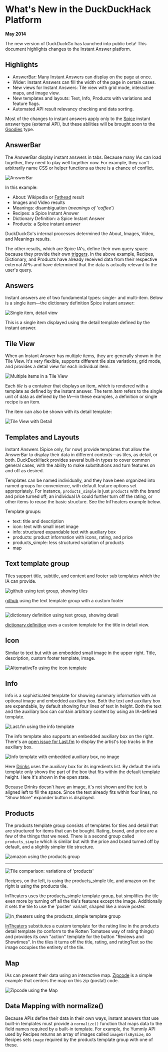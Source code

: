 # What's New in the DuckDuckHack Platform

**May 2014**

The new version of DuckDuckGo has launched into public beta! This document highlights changes to the Instant Answer platform.


## Highlights

- AnswerBar: Many Instant Answers can display on the page at once.
- Wider: Instant Answers can fill the width of the page in certain cases.
- New views for Instant Answers: Tile view with grid mode, interactive maps, and image view.
- New templates and layouts: Text, Info, Products with variations and feature flags.
- Automated API result relevancy checking and data sorting.

Most of the changes to instant answers apply only to the [Spice][Spice] instant answer type (external API), but these abilities will be brought soon to the [Goodies][Goodies] type.


## AnswerBar

The AnswerBar display instant answers in tabs. Because many IAs can load together, they need to play well together now. For example, they can't arbitrarily name CSS or helper functions as there is a chance of conflict.

![AnswerBar](https://duckduckgo.com/iu/?u=https://raw.githubusercontent.com/duckduckgo/duckduckgo-documentation/master/duckduckhack/assets/coffee.png&f=1)

In this example:

- About: Wikipedia or [Fathead][Fathead] result
- Images and Video results
- Meanings: disambiguation (*meanings of 'coffee'*)
- Recipes: a Spice Instant Answer
- Dictionary Definition: a Spice Instant Answer
- Products: a Spice instant answer

DuckDuckGo's internal processes determined the About, Images, Video, and Meanings results.

The other results, which are Spice IA's, define their own query space because they provide their own [triggers][triggers]. In the above example, Recipes, Dictionary, and Products have already received data from their respective external APIs and have determined that the data is actually relevant to the user's query.


## Answers

Instant answers are of two fundamental types: single- and multi-item. Below is a single item—the dictionary definition Spice instant answer:

![Single item, detail view](https://duckduckgo.com/iu/?u=https://raw.githubusercontent.com/duckduckgo/duckduckgo-documentation/master/duckduckhack/assets/coffee_definition.png&f=1)

This is a single item displayed using the detail template defined by the instant answer.


## Tile View

When an Instant Answer has multiple items, they are generally shown in the Tile View. It's very flexible, supports different tile size variations, grid mode, and provides a detail view for each individual item.

![Multiple items in a Tile View](https://duckduckgo.com/iu/?u=https://raw.githubusercontent.com/duckduckgo/duckduckgo-documentation/master/duckduckhack/assets/coffee_recipes.png&f=1)

Each *tile* is a container that displays an item, which is rendered with a template as defined by the instant answer. The term *item* refers to the single unit of data as defined by the IA—in these examples, a definition or single recipe is an item.

The item can also be shown with its detail template:

![Tile View with Detail](https://duckduckgo.com/iu/?u=https://raw.githubusercontent.com/duckduckgo/duckduckgo-documentation/master/duckduckhack/assets/coffee_recipes_detail.png&f=1)



## Templates and Layouts

Instant Answers (Spice only, for now) provide templates that allow the AnswerBar to display their data in different contexts—as tiles, as detail, or both. DuckDuckHack provides several built-in types to cover common general cases, with the ability to make substitutions and turn features on and off as desired.

Templates can be named individually, and they have been organized into named groups for convenience, with default feature options set appropriately. For instance, `products_simple` is just `products` with the brand and price turned off; an individual IA could further turn off the rating, or other items to reuse the basic structure. See the InTheaters example below.

Template groups:

- text: title and description
- icon: text with small inset image
- info: structured expandable text with auxiliary box
- products: product information with icons, rating, and price
- products_simple: less structured variation of products
- map
<!-- /summary -->

## Text template group

Tiles support title, subtitle, and content and footer sub templates which the IA can provide.

![github using text group, showing tiles](https://duckduckgo.com/iu/?u=https://raw.githubusercontent.com/duckduckgo/duckduckgo-documentation/master/duckduckhack/assets/github_duckduckgo.png&f=1)

<!-- /summary -->

[github](https://github.com/duckduckgo/zeroclickinfo-spice/tree/master/share/spice/github) using the text template group with a custom footer

------

![dictionary definition using text group, showing detail](https://duckduckgo.com/iu/?u=https://raw.githubusercontent.com/duckduckgo/duckduckgo-documentation/master/duckduckhack/assets/coffee_definition.png&f=1)

[dictionary definition](https://github.com/duckduckgo/zeroclickinfo-spice/tree/master/share/spice/dictionary/definition) uses a custom template for the title in detail view.

## Icon

Similar to text but with an embedded small image in the upper right. Title, description, custom footer template, image.

![AlternativeTo using the icon template](https://duckduckgo.com/iu/?u=https://raw.githubusercontent.com/duckduckgo/duckduckgo-documentation/master/duckduckhack/assets/icon_tile.png&f=1)


## Info

Info is a sophisticated template for showing summary information with an optional image and embedded auxiliary box. Both the text and auxiliary box are expandable, by default showing four lines of text in height. Both the text and the auxiliary box can contain arbitrary content by using an IA-defined template.

![Last.fm using the info template](https://duckduckgo.com/iu/?u=https://raw.githubusercontent.com/duckduckgo/duckduckgo-documentation/master/duckduckhack/assets/artist.png&f=1)

<!-- /summary -->

The info template also supports an embedded auxiliary box on the right.
There's an [open issue for Last.fm](https://github.com/duckduckgo/zeroclickinfo-spice/issues/684) to display the artist's top tracks in the auxiliary box.

![Info template with embedded auxiliary box, no image](https://duckduckgo.com/iu/?u=https://raw.githubusercontent.com/duckduckgo/duckduckgo-documentation/master/duckduckhack/assets/drinks-infobox.png&f=1)

Here [Drinks](https://github.com/duckduckgo/zeroclickinfo-spice/tree/master/share/spice/drinks) uses the auxiliary box for its ingredients list. By default the info template only shows the part of the box that fits within the default template height. Here it's shown in the open state.

Because Drinks doesn't have an image, it's not shown and the text is aligned left to fill the space. Since the text already fits within four lines, no "Show More" expander button is displayed.


## Products

The products template group consists of templates for tiles and detail that are structured for items that can be bought. Rating, brand, and price are a few of the things that we need. There is a second group called `products_simple` which is similar but with the price and brand turned off by default, and a slightly simpler tile structure.

![amazon using the products group](https://duckduckgo.com/iu/?u=https://raw.githubusercontent.com/duckduckgo/duckduckgo-documentation/master/duckduckhack/assets/products_detail.png&f=1)

<!-- /summary -->

------

![Tile comparison: variations of 'products'](https://duckduckgo.com/iu/?u=https://raw.githubusercontent.com/duckduckgo/duckduckgo-documentation/master/duckduckhack/assets/tile_comparison.png&f=1)

Recipes, on the left, is using the products_simple tile, and amazon on the right is using the products tile.

InTheaters uses the products_simple template group, but simplifies the tile even more by turning off all the tile's features except the image. Additionally it sets the tile to use the 'poster' variant, shaped like a movie poster.

![in_theaters using the products_simple template group](https://duckduckgo.com/iu/?u=https://raw.githubusercontent.com/duckduckgo/duckduckgo-documentation/master/duckduckhack/assets/movies.png&f=1)

[InTheaters](https://github.com/duckduckgo/zeroclickinfo-spice/tree/master/share/spice/in_theaters) substitutes a custom template for the rating line in the products detail template (to conform to the Rotten Tomatoes way of rating things) and provides its own "action" template for the button "Reviews and Showtimes". In the tiles it turns off the title, rating, and ratingText so the image occupies the entirety of the tile.

## Map

IAs can present their data using an interactive map. [Zipcode](https://github.com/duckduckgo/zeroclickinfo-spice/tree/master/share/spice/zipcode) is a simple example that centers the map on this zip (postal) code.

![Zipcode using the Map](https://duckduckgo.com/iu/?u=https://raw.githubusercontent.com/duckduckgo/duckduckgo-documentation/master/duckduckhack/assets/map.png&f=1)

## Data Mapping with normalize()

Because APIs define their data in their own ways, instant answers that use built-in templates must provide a `normalize()` function that maps data to the field names required by a built-in template. For example, the Yummly API used by Recipes returns an array of images called `imageUrlsBySize`, so Recipes sets `image` required by the products template group with one of these.


[Spice]: https://github.com/duckduckgo/duckduckgo-documentation/blob/master/duckduckhack/spice/spice_overview.md
[Goodies]: https://github.com/duckduckgo/duckduckgo-documentation/blob/master/duckduckhack/goodie/goodie_overview.md
[Fathead]: https://github.com/duckduckgo/duckduckgo-documentation/blob/master/duckduckhack/fathead/fathead_overview.md
[triggers]:https://github.com/duckduckgo/duckduckgo-documentation/blob/master/duckduckhack/spice/spice_triggers.md
